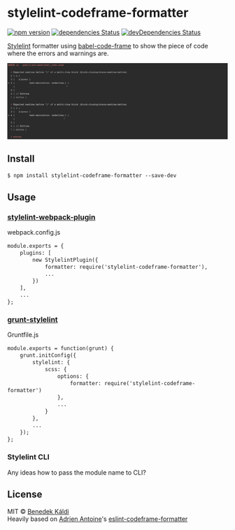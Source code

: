 # stylelint-codeframe-formatter

[![npm version](https://badge.fury.io/js/stylelint-codeframe-formatter.svg)](http://badge.fury.io/js/stylelint-codeframe-formatter)
[![dependencies Status](https://david-dm.org/bencergazda/stylelint-codeframe-formatter/status.svg)](https://david-dm.org/bencergazda/stylelint-codeframe-formatter)
[![devDependencies Status](https://david-dm.org/bencergazda/stylelint-codeframe-formatter/dev-status.svg)](https://david-dm.org/bencergazda/stylelint-codeframe-formatter?type=dev)

[Stylelint](https://stylelint.io/) formatter using [babel-code-frame](https://www.npmjs.com/package/babel-code-frame) to show the piece of code where the errors and warnings are.

![](screenshot.png)


## Install

```console
$ npm install stylelint-codeframe-formatter --save-dev
```

## Usage

### [stylelint-webpack-plugin](https://github.com/JaKXz/stylelint-webpack-plugin/)

webpack.config.js

```
module.exports = {
    plugins: [
        new StylelintPlugin({
            formatter: require('stylelint-codeframe-formatter'),
            ...
        })
    ],
    ...
};
```

### [grunt-stylelint](https://github.com/wikimedia/grunt-stylelint/)

Gruntfile.js

```
module.exports = function(grunt) {
    grunt.initConfig({
        stylelint: {
            scss: {
                options: {
                    formatter: require('stylelint-codeframe-formatter')
                },
                ...
            }
        },
        ...
    });
};
```

### Stylelint CLI

Any ideas how to pass the module name to CLI?

## License

MIT © [Benedek Káldi](http://bencergazda.hu)<br/>
Heavily based on [Adrien Antoine](https://adriantoine.com)'s [eslint-codeframe-formatter](https://github.com/adriantoine/eslint-codeframe-formatter)